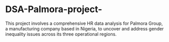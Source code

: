 # DSA-Palmora-project-
 This project involves a comprehensive HR data analysis for Palmora Group, a manufacturing company based in Nigeria, to uncover and address gender inequality issues across its three operational regions. 
